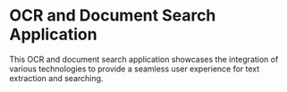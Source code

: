 # OCR and Document Search Application
 This OCR and document search application showcases the integration of various technologies to provide a seamless user experience for text extraction and searching. 
